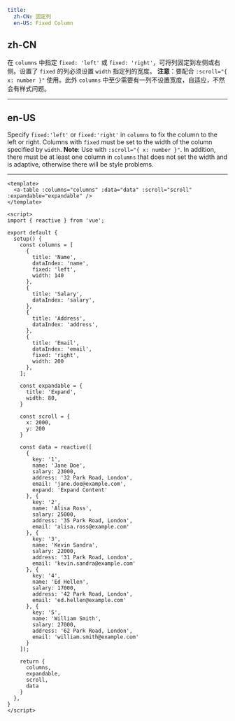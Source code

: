 ```yaml
title:
  zh-CN: 固定列
  en-US: Fixed Column
```

## zh-CN

在 `columns` 中指定 `fixed: 'left'` 或 `fixed: 'right'`，可将列固定到左侧或右侧。设置了 `fixed` 的列必须设置 `width` 指定列的宽度。
**注意**：要配合 `:scroll="{ x: number }"` 使用。此外 `columns` 中至少需要有一列不设置宽度，自适应，不然会有样式问题。


---

## en-US

Specify `fixed:'left'` or `fixed:'right'` in `columns` to fix the column to the left or right. Columns with `fixed` must
be set to the width of the column specified by `width`.
**Note**: Use with `:scroll="{ x: number }"`. In addition, there must be at least one column in `columns` that does not
set the width and is adaptive, otherwise there will be style problems.

---

```vue
<template>
  <a-table :columns="columns" :data="data" :scroll="scroll" :expandable="expandable" />
</template>

<script>
import { reactive } from 'vue';

export default {
  setup() {
    const columns = [
      {
        title: 'Name',
        dataIndex: 'name',
        fixed: 'left',
        width: 140
      },
      {
        title: 'Salary',
        dataIndex: 'salary',
      },
      {
        title: 'Address',
        dataIndex: 'address',
      },
      {
        title: 'Email',
        dataIndex: 'email',
        fixed: 'right',
        width: 200
      },
    ];

    const expandable = {
      title: 'Expand',
      width: 80,
    }

    const scroll = {
      x: 2000,
      y: 200
    }

    const data = reactive([
      {
        key: '1',
        name: 'Jane Doe',
        salary: 23000,
        address: '32 Park Road, London',
        email: 'jane.doe@example.com',
        expand: 'Expand Content'
      }, {
        key: '2',
        name: 'Alisa Ross',
        salary: 25000,
        address: '35 Park Road, London',
        email: 'alisa.ross@example.com'
      }, {
        key: '3',
        name: 'Kevin Sandra',
        salary: 22000,
        address: '31 Park Road, London',
        email: 'kevin.sandra@example.com'
      }, {
        key: '4',
        name: 'Ed Hellen',
        salary: 17000,
        address: '42 Park Road, London',
        email: 'ed.hellen@example.com'
      }, {
        key: '5',
        name: 'William Smith',
        salary: 27000,
        address: '62 Park Road, London',
        email: 'william.smith@example.com'
      }
    ]);

    return {
      columns,
      expandable,
      scroll,
      data
    }
  },
}
</script>
```
